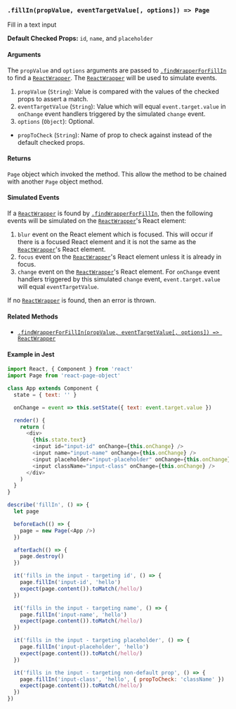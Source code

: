 ### `.fillIn(propValue, eventTargetValue[, options]) => Page`

Fill in a text input

**Default Checked Props:** `id`, `name`, and `placeholder`

#### Arguments
The `propValue` and `options` arguments are passed to
[`.findWrapperForFillIn`][find-wrapper-method] to find a
[`ReactWrapper`][react-wrapper]. The [`ReactWrapper`][react-wrapper] will be
used to simulate events.

1. `propValue` (`String`): Value is compared with the values of the checked
   props to assert a match.
2. `eventTargetValue` (`String`): Value which will equal
   `event.target.value` in `onChange` event handlers triggered by
   the simulated `change` event.
3. `options` (`Object`): Optional.
  * `propToCheck` (`String`): Name of prop to check against instead of the default checked props.

#### Returns

`Page` object which invoked the method. This allow the method to be chained
with another `Page` object method.

#### Simulated Events
If a [`ReactWrapper`][react-wrapper] is found by
[`.findWrapperForFillIn`][find-wrapper-method], then the following events will
be simulated on the [`ReactWrapper`][react-wrapper]'s React element:

1. `blur` event on the React element which is focused. This will occur if there
   is a focused React element and it is not the same as the
   [`ReactWrapper`][react-wrapper]'s React element.
2. `focus` event on the [`ReactWrapper`][react-wrapper]'s React element unless
   it is already in focus.
3. `change` event on the [`ReactWrapper`][react-wrapper]'s React
   element. For `onChange` event handlers triggered by this
   simulated `change` event, `event.target.value` will equal
   `eventTargetValue`.

If no [`ReactWrapper`][react-wrapper] is found, then an error is thrown.

#### Related Methods

- [`.findWrapperForFillIn(propValue, eventTargetValue[, options]) => ReactWrapper`][find-wrapper-method]

[react-wrapper]: https://github.com/airbnb/enzyme/blob/master/docs/api/mount.md#reactwrapper-api
[find-wrapper-method]: findWrapperForFillIn.md

#### Example in Jest

```js
import React, { Component } from 'react'
import Page from 'react-page-object'

class App extends Component {
  state = { text: '' }

  onChange = event => this.setState({ text: event.target.value })

  render() {
    return (
      <div>
        {this.state.text}
        <input id="input-id" onChange={this.onChange} />
        <input name="input-name" onChange={this.onChange} />
        <input placeholder="input-placeholder" onChange={this.onChange} />
        <input className="input-class" onChange={this.onChange} />
      </div>
    )
  }
}

describe('fillIn', () => {
  let page

  beforeEach(() => {
    page = new Page(<App />)
  })

  afterEach(() => {
    page.destroy()
  })

  it('fills in the input - targeting id', () => {
    page.fillIn('input-id', 'hello')
    expect(page.content()).toMatch(/hello/)
  })

  it('fills in the input - targeting name', () => {
    page.fillIn('input-name', 'hello')
    expect(page.content()).toMatch(/hello/)
  })

  it('fills in the input - targeting placeholder', () => {
    page.fillIn('input-placeholder', 'hello')
    expect(page.content()).toMatch(/hello/)
  })

  it('fills in the input - targeting non-default prop', () => {
    page.fillIn('input-class', 'hello', { propToCheck: 'className' })
    expect(page.content()).toMatch(/hello/)
  })
})
```
